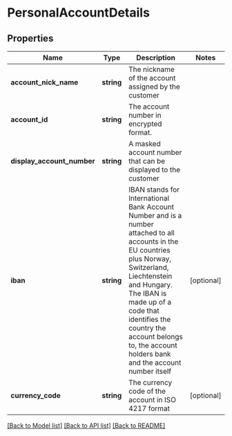 # PersonalAccountDetails

## Properties
Name | Type | Description | Notes
------------ | ------------- | ------------- | -------------
**account_nick_name** | **string** | The nickname of the account assigned by the customer | 
**account_id** | **string** | The account number in encrypted format. | 
**display_account_number** | **string** | A masked account number that can be displayed to the customer | 
**iban** | **string** | IBAN stands for International Bank Account Number and is a number attached to all accounts in the EU countries plus Norway, Switzerland, Liechtenstein and Hungary. The IBAN is made up of a code that identifies the country the account belongs to, the account holders bank and the account number itself | [optional] 
**currency_code** | **string** | The currency code of the account in ISO 4217 format | [optional] 

[[Back to Model list]](../../README.md#documentation-for-models) [[Back to API list]](../../README.md#documentation-for-api-endpoints) [[Back to README]](../../README.md)

